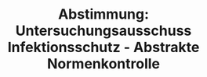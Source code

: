 ---
abstimmung:
  abstimmung: 1
  bundestagssitzung: 187
  datum: 30. Oktober 2020
  legislaturperiode: 19
categories:
- Todo
data:
- title: Abstimmungsergebnis 20201030_1-data.pdf
  url: /res/2021-btw/abstimmungsergebnisse/20201030_1-data.pdf
- title: Abstimmungsergebnis 20201030_1_xls-data.xlsx
  url: /res/2021-btw/abstimmungsergebnisse/20201030_1_xls-data.xlsx
- title: Abstimmungsergebnis 20201030_1_xls-data.csv
  url: /res/2021-btw/abstimmungsergebnisse/csv/20201030_1_xls-data.csv
documents:
- local: /res/2021-btw/drucksachen/23529.pdf
  title: Drucksache 19/23529
  url: https://dip21.bundestag.de/dip21/btd/19/235/1923529.pdf
ergebnis:
  AfD:
    enthaltung: 0
    gesamt: 89
    ja: 72
    nein: 0
    nichtabgegeben: 17
    ungueltig: 0
  Bündnis 90/Die Grünen:
    enthaltung: 0
    gesamt: 67
    ja: 0
    nein: 59
    nichtabgegeben: 8
    ungueltig: 0
  Die Linke:
    enthaltung: 0
    gesamt: 69
    ja: 0
    nein: 57
    nichtabgegeben: 12
    ungueltig: 0
  FDP:
    enthaltung: 1
    gesamt: 80
    ja: 0
    nein: 72
    nichtabgegeben: 7
    ungueltig: 0
  cdu/csu:
    enthaltung: 0
    gesamt: 246
    ja: 0
    nein: 223
    nichtabgegeben: 23
    ungueltig: 0
  file: 20201030_1_xls-data.xlsx
  fraktionslos:
    enthaltung: 0
    gesamt: 6
    ja: 0
    nein: 2
    nichtabgegeben: 4
    ungueltig: 0
  spd:
    enthaltung: 0
    gesamt: 151
    ja: 0
    nein: 138
    nichtabgegeben: 13
    ungueltig: 0
layout: abstimmung
links:
- title: Link zu bundestag.de
  url: https://www.bundestag.de/parlament/plenum/abstimmung/abstimmung?id=694
preview: 'Deutscher Bundestag


  187. Sitzung des Deutschen Bundestages

  am Freitag, 30. Oktober 2020


  Endgültiges Ergebnis der Namentlichen Abstimmung Nr. 1


  Antrag der Abgeordneten Stephan Brandner, Marc Bernhard, Peter Boehringer, weiterer

  Abgeordneter und der Fraktion der AfD

  Antrag auf abstrakte Normenkontrolle beim Bundesverfassungsgericht gemäß Artikel
  93

  Absatz 1 Nummer 2 des Grundgesetzes wegen § 5 Absatz 2 Nummer 1 bis 8

  Infektionsschutzgesetz

  Drs. 19/23529'
tags:
- Todo
title: 'Abstimmung: Untersuchungsausschuss Infektionsschutz - Abstrakte Normenkontrolle'
---